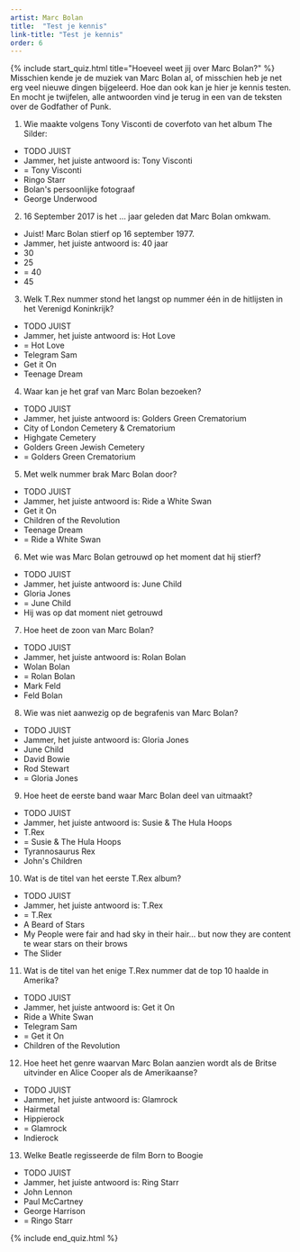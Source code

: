 ```yaml
---
artist: Marc Bolan
title:  "Test je kennis"
link-title: "Test je kennis"
order: 6
---
```


{% include start_quiz.html title="Hoeveel weet jij over Marc Bolan?" %}
Misschien kende je de muziek van Marc Bolan al, of misschien heb je net erg veel nieuwe dingen bijgeleerd. Hoe dan ook kan je hier je kennis testen. En mocht je twijfelen, alle antwoorden vind je terug in een van de teksten over de <span class="engels">Godfather of Punk</span>.


1. Wie maakte volgens Tony Visconti de coverfoto van het album The Silder:
* TODO JUIST
* Jammer, het juiste antwoord is: Tony Visconti
* = Tony Visconti
* Ringo Starr
* Bolan's persoonlijke fotograaf
* George Underwood

2. 16 September 2017 is het … jaar geleden dat Marc Bolan omkwam.
* Juist! Marc Bolan stierf op 16 september 1977.
* Jammer, het juiste antwoord is: 40 jaar
* 30
* 25
* = 40
* 45

3. Welk T.Rex nummer stond het langst op nummer één in de hitlijsten in het Verenigd Koninkrijk? 
* TODO JUIST
* Jammer, het juiste antwoord is: <span class="engels"> Hot Love </span>
* = Hot Love
* Telegram Sam
* Get it On
* Teenage Dream

4. Waar kan je het graf van Marc Bolan bezoeken?
* TODO JUIST
* Jammer, het juiste antwoord is: <span class="engels"> Golders Green Crematorium </span>
* City of London Cemetery & Crematorium
* Highgate Cemetery
* Golders Green Jewish Cemetery
* = Golders Green Crematorium

5. Met welk nummer brak Marc Bolan door?
* TODO JUIST
* Jammer, het juiste antwoord is: <span class="engels"> Ride a White Swan</span>
* Get it On
* Children of the Revolution
* Teenage Dream
* = Ride a White Swan

6. Met wie was Marc Bolan getrouwd op het moment dat hij stierf?
* TODO JUIST
* Jammer, het juiste antwoord is: June Child
* Gloria Jones
* = June Child
* Hij was op dat moment niet getrouwd

7. Hoe heet de zoon van Marc Bolan?
* TODO JUIST
* Jammer, het juiste antwoord is: Rolan Bolan
* Wolan Bolan
* = Rolan Bolan
* Mark Feld
* Feld Bolan

8. Wie was niet aanwezig op de begrafenis van Marc Bolan?
* TODO JUIST
* Jammer, het juiste antwoord is: Gloria Jones
* June Child
* David Bowie
* Rod Stewart
* = Gloria Jones

9. Hoe heet de eerste band waar Marc Bolan deel van uitmaakt?
* TODO JUIST
* Jammer, het juiste antwoord is: <span class="engels">Susie & The Hula Hoops </span>
* T.Rex
* = Susie & The Hula Hoops
* Tyrannosaurus Rex
* John's Children

10. Wat is de titel van het eerste T.Rex album?
* TODO JUIST
* Jammer, het juiste antwoord is: <span class="engels">T.Rex</span>
* = T.Rex
* A Beard of Stars
* My People were fair and had sky in their hair… but now they are content te wear stars on their brows
* The Slider

11. Wat is de titel van het enige T.Rex nummer dat de top 10 haalde in Amerika?
* TODO JUIST
* Jammer, het juiste antwoord is: <span class="engels">Get it On</span>
* Ride a White Swan
* Telegram Sam
* = Get it On
* Children of the Revolution

12. Hoe heet het genre waarvan Marc Bolan aanzien wordt als de Britse uitvinder en Alice Cooper als de Amerikaanse?
* TODO JUIST
* Jammer, het juiste antwoord is: Glamrock
* Hairmetal
* Hippierock
* = Glamrock
* Indierock

13. Welke <span class="engels">Beatle</span> regisseerde de film <span class="engels">Born to Boogie</span>
* TODO JUIST
* Jammer, het juiste antwoord is: Ring Starr
* John Lennon
* Paul McCartney
* George Harrison
* = Ringo Starr

{% include end_quiz.html %}

